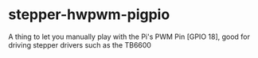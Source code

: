 # stepper-hwpwm-pigpio
A thing to let you manually play with the Pi's PWM Pin [GPIO 18], good for driving stepper drivers such as the TB6600
